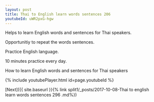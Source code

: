 ```yaml
---
layout: post
title: Thai to English learn words sentences 206 
youtubeId: uWR2pxG-hgw
---
```

 
 
Helps to learn English words and sentences for Thai speakers.

Opportunitiy to repeat the words sentences. 

Practice English language. 
 
10 minutes practice every day. 
 
How to learn English words and sentences for Thai speakers 
 
{% include youtubePlayer.html id=page.youtubeId %}
 
 
[Next]({{ site.baseurl }}{% link  split1/_posts/2017-10-08-Thai to english learn words sentences 296 .md%})
 
